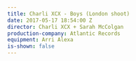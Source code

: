 ```yaml
---
title: Charli XCX - Boys (London shoot)
date: 2017-05-17 18:54:00 Z
director: Charli XCX + Sarah McColgan
production-company: Atlantic Records
equipment: Arri Alexa
is-shown: false
---
```


